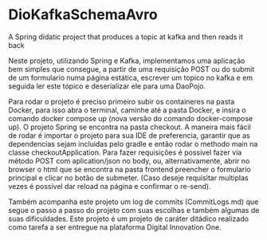 # DioKafkaSchemaAvro
A Spring didatic project that produces a topic at kafka and then reads it back 

Neste projeto, utilizando Spring e Kafka, implementamos uma aplicação bem simples que consegue, a partir de uma requisição POST ou do submit de um formulario numa
página estática, escrever um topico no kafka e em seguida ler este tópico e deserializar ele para uma DaoPojo.   

Para rodar o projeto é preciso primeiro subir os containeres na pasta Docker, para isso abra o terminal, caminhe até a pasta Docker, e insira o comando 
docker compose up (nova versão do comando docker-compose up). 
O projeto Spring se encontra na pasta checkout. A maneira mais fácil de rodar é importar o projeto para sua IDE de preferencia, garantir que as dependencias
sejam incluidas pelo gradle e então rodar o methodo main na classe checkoutApplication.
Para fazer requisições é possivel fazer via método POST com aplication/json no body, ou, alternativamente, abrir no browser o html que se encontra na pasta frontend
preencher o formulario principal e clicar no botão de submeter. (Caso  deseje requisitar multiplas vezes é possivel dar reload na página e confirmar o re-send).  

Também acompanha este projeto um log de commits (CommitLogs.md) que segue o passo a passo do projeto com suas escolhas e também algumas de suas dificuldades.
Este projeto é um projeto de caráter ditádico realizado como tarefa a ser entregue na plataforma Digital Innovation One.



 
